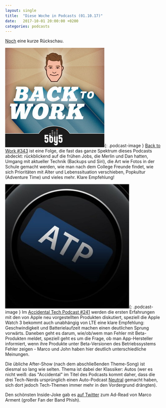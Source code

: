 ```yaml
---
layout: single
title:  "Diese Woche in Podcasts (01.10.17)"
date:   2017-10-01 20:00:00 +0200
categories: podcasts
---
```


[Noch](/podcasts/diese-woche-in-podcasts_24_09_17/) eine kurze Rückschau.

![B2W](/assets/images/b2w_quarter.jpg){: .podcast-image } [Back to Work #343](http://5by5.tv/b2w/343) ist eine Folge, die fast das ganze Spektrum dieses Podcasts abdeckt: rückblickend auf die frühen Jobs, die Merlin und Dan hatten, Umgang mit aktueller Technik (Backups und Siri), die Art wie Fotos in der Schule gemacht werden, wie man nach dem College Freunde findet, wie sich Prioritäten mit Alter und Lebenssituation verschieben, Popkultur (Adventure Time) und vieles mehr. Klare Empfehlung!

![ATP](/assets/images/atp_400x400.jpg){: .podcast-image }  Im [Accidental Tech Podcast #241](http://atp.fm/episodes/241) werden die ersten Erfahrungen mit den von Apple neu vorgestellten Produkten diskutiert, speziell die Apple Watch 3 bekommt auch unabhängig von LTE eine klare Empfehlung: Geschwindigkeit und Batterielaufzeit machen einen deutlichen Sprung vorwärts. 
Daneben geht es darum, wie/ob/wem man Fehler mit Beta-Produkten meldet, speziell geht es um die Frage, ob man App-Hersteller informiert, wenn ihre Produkte unter Beta-Versionen des Betriebssystems Fehler zeigen - Marco und John haben hier deutlich unterschiedliche Meinungen. 

Die übliche After-Show (nach dem abschließenden Theme-Song) ist diesmal so lang wie selten. Thema ist dabei der Klassiker: Autos (wer es nicht weiß: das "Accidental" im Titel des Podcasts kommt daher, dass die drei Tech-Nerds ursprünglich einen Auto-Podcast [Neutral](https://neutral.fm) gemacht haben, sich dort jedoch Tech-Themen immer mehr in den Vordergrund drängten).

Den schönsten Inside-Joke gab es [auf Twitter](https://twitter.com/Gabrulfo/status/914263556849377285) zum Ad-Read von Marco Arment (großer Fan der Band Phish).
